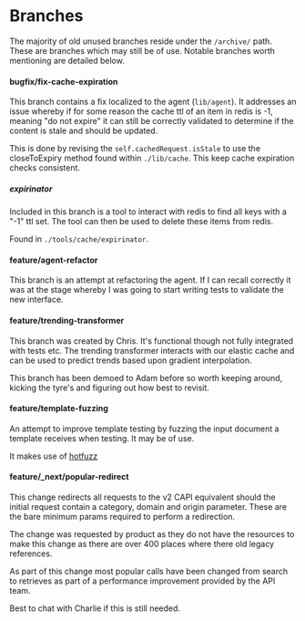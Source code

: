 # Branches

The majority of old unused branches reside under the `/archive/` path. These are branches which may still be of use. Notable branches worth mentioning are detailed below.

#### bugfix/fix-cache-expiration

This branch contains a fix localized to the agent (`lib/agent`). It addresses an issue whereby if for some reason the cache ttl of an item in redis is -1, meaning "do not expire" it can still be correctly validated to determine if the content is stale and should be updated.

This is done by revising the `self.cachedRequest.isStale` to use the closeToExpiry method found within `./lib/cache`. This keep cache expiration checks consistent.

##### expirinator

Included in this branch is a tool to interact with redis to find all keys with a "-1" ttl set. The tool can then be used to delete these items from redis.

Found in `./tools/cache/expirinator`.

#### feature/agent-refactor

This branch is an attempt at refactoring the agent. If I can recall correctly it was at the stage whereby I was going to start writing tests to validate the new interface.

#### feature/trending-transformer

This branch was created by Chris. It's functional though not fully integrated with tests etc. The trending transformer interacts with our elastic cache and can be used to predict trends based upon gradient interpolation.

This branch has been demoed to Adam before so worth keeping around, kicking the tyre's and figuring out how best to revisit.

#### feature/template-fuzzing

An attempt to improve template testing by fuzzing the input document a template receives when testing. It may be of use.

It makes use of [hotfuzz](https://www.npmjs.com/package/hotfuzz)

#### feature/_next/popular-redirect

This change redirects all requests to the v2 CAPI equivalent should the initial request
contain a category, domain and origin parameter. These are the bare minimum params
required to perform a redirection.

The change was requested by product as they do not have the resources to make this
change as there are over 400 places where there old legacy references.

As part of this change most popular calls have been changed from search to retrieves
as part of a performance improvement provided by the API team.

Best to chat with Charlie if this is still needed.
